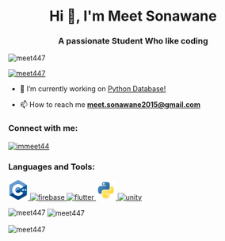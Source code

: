 <h1 align="center">Hi 👋, I'm Meet Sonawane</h1>
<h3 align="center">A passionate Student Who like coding</h3>

<p align="left"> <img src="https://komarev.com/ghpvc/?username=meet447&label=Profile%20views&color=0e75b6&style=flat" alt="meet447" /> </p>

<p align="left"> <a href="https://github.com/ryo-ma/github-profile-trophy"><img src="https://github-profile-trophy.vercel.app/?username=meet447" alt="meet447" /></a> </p>

- 🔭 I’m currently working on [Python Database!](https://github.com/meet447/Chipling-Database)

- 📫 How to reach me **meet.sonawane2015@gmail.com**

<h3 align="left">Connect with me:</h3>
<p align="left">
<a href="https://instagram.com/immeet44" target="blank"><img align="center" src="https://raw.githubusercontent.com/rahuldkjain/github-profile-readme-generator/master/src/images/icons/Social/instagram.svg" alt="immeet44" height="30" width="40" /></a>
</p>

<h3 align="left">Languages and Tools:</h3>
<p align="left"> <a href="https://www.w3schools.com/cpp/" target="_blank" rel="noreferrer"> <img src="https://raw.githubusercontent.com/devicons/devicon/master/icons/cplusplus/cplusplus-original.svg" alt="cplusplus" width="40" height="40"/> </a> <a href="https://firebase.google.com/" target="_blank" rel="noreferrer"> <img src="https://www.vectorlogo.zone/logos/firebase/firebase-icon.svg" alt="firebase" width="40" height="40"/> </a> <a href="https://flutter.dev" target="_blank" rel="noreferrer"> <img src="https://www.vectorlogo.zone/logos/flutterio/flutterio-icon.svg" alt="flutter" width="40" height="40"/> </a> <a href="https://www.python.org" target="_blank" rel="noreferrer"> <img src="https://raw.githubusercontent.com/devicons/devicon/master/icons/python/python-original.svg" alt="python" width="40" height="40"/> </a> <a href="https://unity.com/" target="_blank" rel="noreferrer"> <img src="https://www.vectorlogo.zone/logos/unity3d/unity3d-icon.svg" alt="unity" width="40" height="40"/> </a> </p>

<p><img align="left" src="https://github-readme-stats.vercel.app/api/top-langs?username=meet447&show_icons=true&locale=en&layout=compact" alt="meet447" /></p>

<p>&nbsp;<img align="center" src="https://github-readme-stats.vercel.app/api?username=meet447&show_icons=true&locale=en" alt="meet447" /></p>

<p><img align="center" src="https://github-readme-streak-stats.herokuapp.com/?user=meet447&" alt="meet447" /></p>

